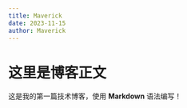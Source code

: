 ```yaml
---
title: Maverick
date: 2023-11-15
author: Maverick
---
```


# 这里是博客正文

这是我的第一篇技术博客，使用 **Markdown** 语法编写！
